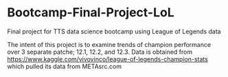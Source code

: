 # Bootcamp-Final-Project-LoL
Final project for TTS data science bootcamp using League of Legends data


The intent of this project is to examine trends of champion performance over 3 separate patche; 12.1, 12.2, and 12.3.
Data is obtained from https://www.kaggle.com/vivovinco/league-of-legends-champion-stats which pulled its data from METAsrc.com
